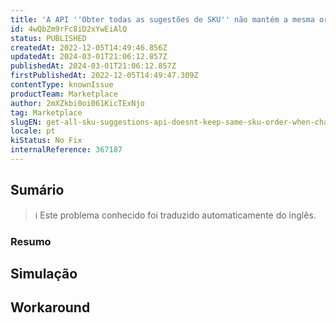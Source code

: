 ```yaml
---
title: 'A API ''Obter todas as sugestões de SKU'' não mantém a mesma ordem de SKU ao alterar os limites'
id: 4wQbZm9rFc8iD2xYwEiAlQ
status: PUBLISHED
createdAt: 2022-12-05T14:49:46.856Z
updatedAt: 2024-03-01T21:06:12.857Z
publishedAt: 2024-03-01T21:06:12.857Z
firstPublishedAt: 2022-12-05T14:49:47.309Z
contentType: knownIssue
productTeam: Marketplace
author: 2mXZkbi0oi061KicTExNjo
tag: Marketplace
slugEN: get-all-sku-suggestions-api-doesnt-keep-same-sku-order-when-changing-limits
locale: pt
kiStatus: No Fix
internalReference: 367187
---
```


## Sumário

>ℹ️ Este problema conhecido foi traduzido automaticamente do inglês.

### **Resumo**

## Simulação



## Workaround



